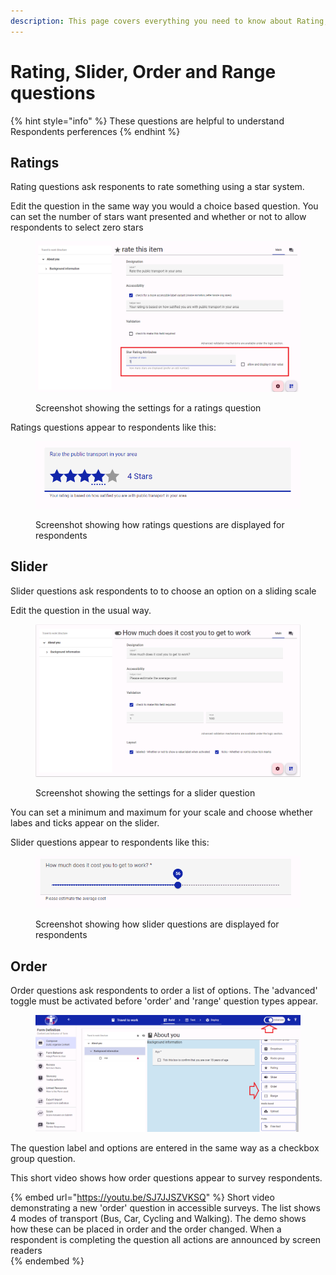 ```yaml
---
description: This page covers everything you need to know about Rating, Slider, Order and Range type questions
---
```


# Rating, Slider, Order and Range questions

{% hint style="info" %}
These questions are helpful to understand Respondents perferences&#x20;
{% endhint %}

## Ratings

Rating questions ask responents to rate something using a star system.

Edit the question in the same way you would a choice based question.  You can set the number of stars want presented and whether or not to allow respondents to select zero stars

<figure><img src="../../../../.gitbook/assets/image (44).png" alt=""><figcaption><p>Screenshot showing the settings for a ratings question</p></figcaption></figure>

Ratings questions appear to respondents like this:

<figure><img src="../../../../.gitbook/assets/image (45).png" alt=""><figcaption><p>Screenshot showing how ratings questions are displayed for respondents</p></figcaption></figure>

## Slider

Slider questions ask respondents to to choose an option on a sliding scale

Edit the question in the usual way.  &#x20;

<figure><img src="../../../../.gitbook/assets/image (47).png" alt=""><figcaption><p>Screenshot showing the settings for a slider question</p></figcaption></figure>

You can set a minimum and maximum for your scale and choose whether labes and ticks appear on the slider.

Slider questions appear to respondents like this:

<figure><img src="../../../../.gitbook/assets/image (48).png" alt=""><figcaption><p>Screenshot showing how slider questions are displayed for respondents</p></figcaption></figure>

## Order

Order questions ask respondents to order a list of options.   The 'advanced' toggle must be activated before 'order' and 'range' question types appear.

<figure><img src="../../../../.gitbook/assets/image (49).png" alt=""><figcaption></figcaption></figure>

The question label and options are entered in the same way as a checkbox group question.

This short video shows how order questions appear to survey respondents.

{% embed url="https://youtu.be/SJ7JJSZVKSQ" %}
Short video demonstrating a new 'order' question in accessible surveys. The list shows 4 modes of transport (Bus, Car, Cycling and Walking). The demo shows how these can be placed in order and the order changed. When a respondent is completing the question all actions are announced by screen readers[\
](https://youtu.be/SJ7JJSZVKSQ)
{% endembed %}

